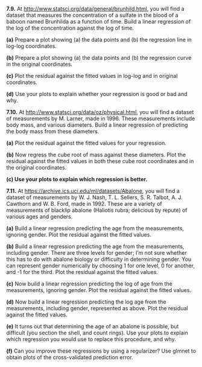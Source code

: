 **7.9.** At http://www.statsci.org/data/general/brunhild.html, you will find a dataset
that measures the concentration of a sulfate in the blood of a baboon named
Brunhilda as a function of time. Build a linear regression of the log of the
concentration against the log of time.

**(a)** Prepare a plot showing (a) the data points and (b) the regression line in
log-log coordinates.

**(b)** Prepare a plot showing (a) the data points and (b) the regression curve
in the original coordinates.

**(c)** Plot the residual against the fitted values in log-log and in original coordinates.

**(d)** Use your plots to explain whether your regression is good or bad and why.

**7.10.** At http://www.statsci.org/data/oz/physical.html, you will find a dataset of measurements
by M. Larner, made in 1996. These measurements include body
mass, and various diameters. Build a linear regression of predicting the body
mass from these diameters.

**(a)** Plot the residual against the fitted values for your regression.

**(b)** Now regress the cube root of mass against these diameters. Plot the
residual against the fitted values in both these cube root coordinates and
in the original coordinates.

**(c) Use your plots to explain which regression is better.**

**7.11.** At https://archive.ics.uci.edu/ml/datasets/Abalone, you will find a dataset of
measurements by W. J. Nash, T. L. Sellers, S. R. Talbot, A. J. Cawthorn and
W. B. Ford, made in 1992. These are a variety of measurements of blacklip
abalone (Haliotis rubra; delicious by repute) of various ages and genders.

**(a)** Build a linear regression predicting the age from the measurements, ignoring
gender. Plot the residual against the fitted values.

**(b)** Build a linear regression predicting the age from the measurements, including
gender. There are three levels for gender; I’m not sure whether
this has to do with abalone biology or difficulty in determining gender.
You can represent gender numerically by choosing 1 for one level, 0 for
another, and -1 for the third. Plot the residual against the fitted values.

**(c)** Now build a linear regression predicting the log of age from the measurements,
ignoring gender. Plot the residual against the fitted values.

**(d)** Now build a linear regression predicting the log age from the measurements,
including gender, represented as above. Plot the residual against
the fitted values.

**(e)** It turns out that determining the age of an abalone is possible, but difficult
(you section the shell, and count rings). Use your plots to explain which
regression you would use to replace this procedure, and why.

**(f)** Can you improve these regressions by using a regularizer? Use glmnet to
obtain plots of the cross-validated prediction error.
